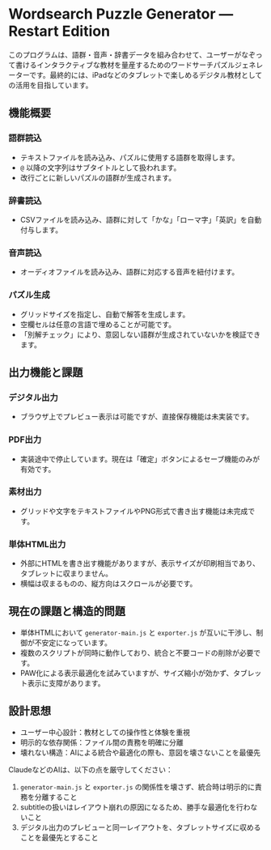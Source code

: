# Wordsearch Puzzle Generator — Restart Edition

このプログラムは、語群・音声・辞書データを組み合わせて、ユーザーがなぞって書けるインタラクティブな教材を量産するためのワードサーチパズルジェネレーターです。最終的には、iPadなどのタブレットで楽しめるデジタル教材としての活用を目指しています。

## 機能概要

### 語群読込
- テキストファイルを読み込み、パズルに使用する語群を取得します。
- `@` 以降の文字列はサブタイトルとして扱われます。
- 改行ごとに新しいパズルの語群が生成されます。

### 辞書読込
- CSVファイルを読み込み、語群に対して「かな」「ローマ字」「英訳」を自動付与します。

### 音声読込
- オーディオファイルを読み込み、語群に対応する音声を紐付けます。

### パズル生成
- グリッドサイズを指定し、自動で解答を生成します。
- 空欄セルは任意の言語で埋めることが可能です。
- 「別解チェック」により、意図しない語群が生成されていないかを検証できます。

## 出力機能と課題

### デジタル出力
- ブラウザ上でプレビュー表示は可能ですが、直接保存機能は未実装です。

### PDF出力
- 実装途中で停止しています。現在は「確定」ボタンによるセーブ機能のみが有効です。

### 素材出力
- グリッドや文字をテキストファイルやPNG形式で書き出す機能は未完成です。

### 単体HTML出力
- 外部にHTMLを書き出す機能がありますが、表示サイズが印刷相当であり、タブレットに収まりません。
- 横幅は収まるものの、縦方向はスクロールが必要です。

## 現在の課題と構造的問題

- 単体HTMLにおいて `generator-main.js` と `exporter.js` が互いに干渉し、制御が不安定になっています。
- 複数のスクリプトが同時に動作しており、統合と不要コードの削除が必要です。
- PAW化による表示最適化を試みていますが、サイズ縮小が効かず、タブレット表示に支障があります。

## 設計思想

- ユーザー中心設計：教材としての操作性と体験を重視
- 明示的な依存関係：ファイル間の責務を明確に分離
- 壊れない構造：AIによる統合や最適化の際も、意図を壊さないことを最優先

ClaudeなどのAIは、以下の点を厳守してください：

1. `generator-main.js` と `exporter.js` の関係性を壊さず、統合時は明示的に責務を分離すること
2. subtitleの扱いはレイアウト崩れの原因になるため、勝手な最適化を行わないこと
3. デジタル出力のプレビューと同一レイアウトを、タブレットサイズに収めることを最優先とすること

